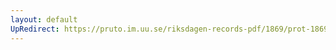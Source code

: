 ```yaml
---
layout: default
UpRedirect: https://pruto.im.uu.se/riksdagen-records-pdf/1869/prot-1869--fk--427.pdf
---
```


